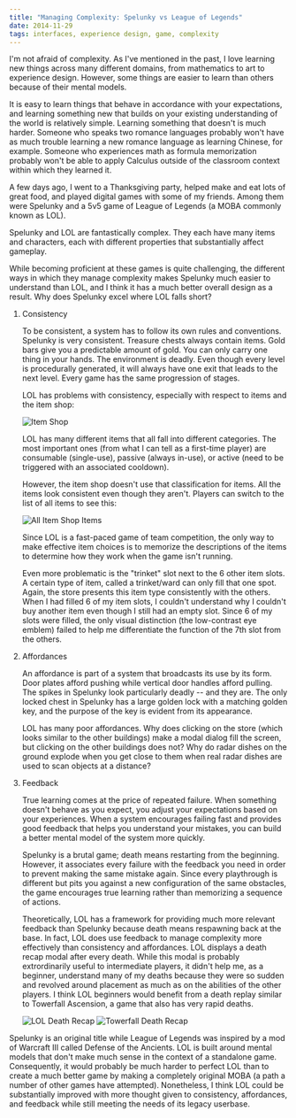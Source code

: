```yaml
---
title: "Managing Complexity: Spelunky vs League of Legends"
date: 2014-11-29
tags: interfaces, experience design, game, complexity
---
```


I'm not afraid of complexity. As I've mentioned in the past, I love learning new things across many different domains, from mathematics to art to experience design. However, some things are easier to learn than others because of their mental models.

It is easy to learn things that behave in accordance with your expectations, and learning something new that builds on your existing understanding of the world is relatively simple. Learning something that doesn't is much harder. Someone who speaks two romance languages probably won't have as much trouble learning a new romance language as learning Chinese, for example. Someone who experiences math as formula memorization probably won't be able to apply Calculus outside of the classroom context within which they learned it.

A few days ago, I went to a Thanksgiving party, helped make and eat lots of great food, and played digital games with some of my friends. Among them were Spelunky and a 5v5 game of League of Legends (a MOBA commonly known as LOL).

Spelunky and LOL are fantastically complex. They each have many items and characters, each with different properties that substantially affect gameplay.

While becoming proficient at these games is quite challenging, the different ways in which they manage complexity makes Spelunky much easier to understand than LOL, and I think it has a much better overall design as a result. Why does Spelunky excel where LOL falls short?

1. Consistency

	To be consistent, a system has to follow its own rules and conventions. Spelunky is very consistent. Treasure chests always contain items. Gold bars give you a predictable amount of gold. You can only carry one thing in your hands. The environment is deadly. Even though every level is procedurally generated, it will always have one exit that leads to the next level. Every game has the same progression of stages.

	LOL has problems with consistency, especially with respect to items and the item shop:

	![Item Shop](2014-11-29-managing-complexity/ItemShop.jpg)

	LOL has many different items that all fall into different categories. The most important ones (from what I can tell as a first-time player) are consumable (single-use), passive (always in-use), or active (need to be triggered with an associated cooldown).

	However, the item shop doesn't use that classification for items. All the items look consistent even though they aren't. Players can switch to the list of all items to see this:

	![All Item Shop Items](2014-11-29-managing-complexity/ItemShopAll.jpg)

	Since LOL is a fast-paced game of team competition, the only way to make effective item choices is to memorize the descriptions of the items to determine how they work when the game isn't running.

	Even more problematic is the "trinket" slot next to the 6 other item slots. A certain type of item, called a trinket/ward can only fill that one spot. Again, the store presents this item type consistently with the others. When I had filled 6 of my item slots, I couldn't understand why I couldn't buy another item even though I still had an empty slot. Since 6 of my slots were filled, the only visual distinction (the low-contrast eye emblem) failed to help me differentiate the function of the 7th slot from the others.

2. Affordances

	An affordance is part of a system that broadcasts its use by its form. Door plates afford pushing while vertical door handles afford pulling. The spikes in Spelunky look particularly deadly -- and they are. The only locked chest in Spelunky has a large golden lock with a matching golden key, and the purpose of the key is evident from its appearance.

	LOL has many poor affordances. Why does clicking on the store (which looks similar to the other buildings) make a modal dialog fill the screen, but clicking on the other buildings does not? Why do radar dishes on the ground explode when you get close to them when real radar dishes are used to scan objects at a distance?

3. Feedback

	True learning comes at the price of repeated failure. When something doesn't behave as you expect, you adjust your expectations based on your experiences. When a system encourages failing fast and provides good feedback that helps you understand your mistakes, you can build a better mental model of the system more quickly.

	Spelunky is a brutal game; death means restarting from the beginning. However, it associates every failure with the feedback you need in order to prevent making the same mistake again. Since every playthrough is different but pits you against a new configuration of the same obstacles, the game encourages true learning rather than memorizing a sequence of actions.

	Theoretically, LOL has a framework for providing much more relevant feedback than Spelunky because death means respawning back at the base. In fact, LOL does use feedback to manage complexity more effectively than consistency and affordances. LOL displays a death recap modal after every death. While this modal is probably extrordinarily useful to intermediate players, it didn't help me, as a beginner, understand many of my deaths because they were so sudden and revolved around placement as much as on the abilities of the other players. I think LOL beginners would benefit from a death replay similar to Towerfall Ascension, a game that also has very rapid deaths.

	![LOL Death Recap](2014-11-29-managing-complexity/DeathRecap.jpg)
	![Towerfall Death Recap](http://i.imgur.com/zIPk1sU.gif)


Spelunky is an original title while League of Legends was inspired by a mod of Warcraft III called Defense of the Ancients. LOL is built around mental models that don't make much sense in the context of a standalone game. Consequently, it would probably be much harder to perfect LOL than to create a much better game by making a completely original MOBA (a path a number of other games have attempted). Nonetheless, I think LOL could be substantially improved with more thought given to consistency, affordances, and feedback while still meeting the needs of its legacy userbase.